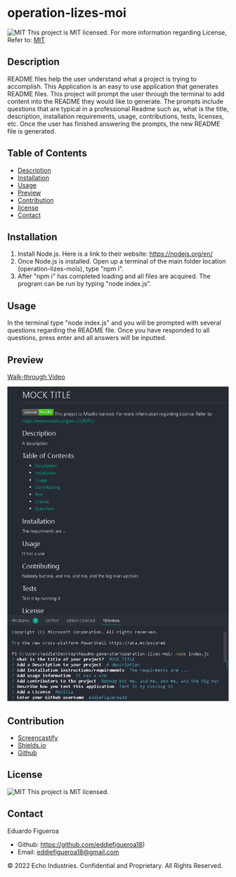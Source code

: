 # operation-lizes-moi
![MIT](https://img.shields.io/badge/license-MIT-yellowg) This project is MIT licensed.
For more information regarding License, Refer to: [MIT](https://mit-license.org/) 

## Description
README files help the user understand what a project is trying to accomplish.
This Application is an easy to use application that generates README files. This project will prompt the user through the terminal to add content into the README they would like to generate. The prompts include questions that are typical in a professional Readme such as, what is the title, description, installation requirements, usage, contributions, tests, licenses, etc. Once the user has finished answering the prompts, the new README file is generated. 

## Table of Contents
* [Description](#description)
* [Installation](#installation)
* [Usage](#usage)
* [Preview](#preview)
* [Contribution](#contribution)
* [license](#license)
* [Contact](#contact)

## Installation 
1. Install Node.js. Here is a link to their website: https://nodejs.org/en/
2. Once Node.js is installed. Open up a terminal of the main folder location (operation-lizes-mois), type "npm i".
3. After "npm i" has completed loading and all files are acquired. The program can be run by typing "node index.js".

## Usage
In the terminal type "node index.js" and you will be prompted with several questions regarding the README file. Once you have responded to all questions, press enter and all answers will be inputted.

## Preview
[Walk-through Video](https://drive.google.com/file/d/10w9sFErYDxafyWLIs3HMAIBvCedHVvAD/view)

![](./assets/Final%20preview.png)

## Contribution
* [Screencastify](https://www.screencastify.com/)
* [Shields.io](https://shields.io/)
* [Github](https://github.com/)

## License 
![MIT](https://img.shields.io/badge/license-MIT-yellowg) This project is MIT licensed.

## Contact
Eduardo Figueroa
* Github: https://github.com/eddiefigueroa18)
* Email: eddiefigueroa18@gmail.com

© 2022 Echo Industries. Confidential and Proprietary. All Rights Reserved.
